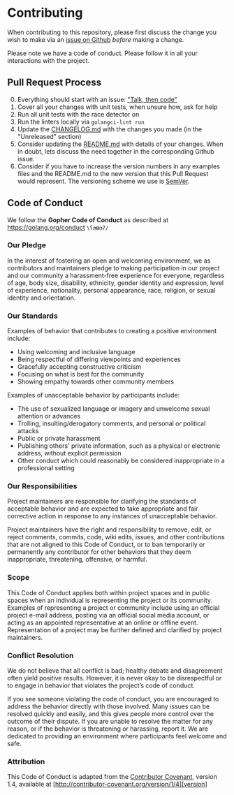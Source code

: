 # Contributing

When contributing to this repository, please first discuss the change you wish
to make via an [issue on Github][issues] *before* making a change. 

Please note we have a code of conduct. Please follow it in all your interactions
with the project.

## Pull Request Process

0. Everything should start with an issue: ["Talk, then code"][talk-code]
1. Cover all your changes with unit tests, when unsure how, ask for help
2. Run all unit tests with the race detector on
3. Run the linters locally via `golangci-lint run`
4. Update the [CHANGELOG.md](CHANGELOG.md) with the changes you made (in the "Unreleased" section) 
5. Consider updating the [README.md](README.md) with details of your changes.
   When in doubt, lets discuss the need together in the corresponding Github issue.
6. Consider if you have to increase the version numbers in any examples files and
   the README.md to the new version that this Pull Request would represent.
   The versioning scheme we use is [SemVer](http://semver.org/).

## Code of Conduct

We follow the **Gopher Code of Conduct** as described at https://golang.org/conduct `\ʕ◔ϖ◔ʔ/`

### Our Pledge

In the interest of fostering an open and welcoming environment, we as
contributors and maintainers pledge to making participation in our project and
our community a harassment-free experience for everyone, regardless of age, body
size, disability, ethnicity, gender identity and expression, level of experience,
nationality, personal appearance, race, religion, or sexual identity and
orientation.

### Our Standards

Examples of behavior that contributes to creating a positive environment
include:

* Using welcoming and inclusive language
* Being respectful of differing viewpoints and experiences
* Gracefully accepting constructive criticism
* Focusing on what is best for the community
* Showing empathy towards other community members

Examples of unacceptable behavior by participants include:

* The use of sexualized language or imagery and unwelcome sexual attention or
  advances
* Trolling, insulting/derogatory comments, and personal or political attacks
* Public or private harassment
* Publishing others' private information, such as a physical or electronic
  address, without explicit permission
* Other conduct which could reasonably be considered inappropriate in a
  professional setting

### Our Responsibilities

Project maintainers are responsible for clarifying the standards of acceptable
behavior and are expected to take appropriate and fair corrective action in
response to any instances of unacceptable behavior.

Project maintainers have the right and responsibility to remove, edit, or
reject comments, commits, code, wiki edits, issues, and other contributions
that are not aligned to this Code of Conduct, or to ban temporarily or
permanently any contributor for other behaviors that they deem inappropriate,
threatening, offensive, or harmful.

### Scope

This Code of Conduct applies both within project spaces and in public spaces
when an individual is representing the project or its community. Examples of
representing a project or community include using an official project e-mail
address, posting via an official social media account, or acting as an appointed
representative at an online or offline event. Representation of a project may be
further defined and clarified by project maintainers.

### Conflict Resolution
    
We do not believe that all conflict is bad; healthy debate and disagreement
often yield positive results. However, it is never okay to be disrespectful or 
to engage in behavior that violates the project’s code of conduct.
    
If you see someone violating the code of conduct, you are encouraged to address
the behavior directly with those involved. Many issues can be resolved quickly
and easily, and this gives people more control over the outcome of their dispute.
If you are unable to resolve the matter for any reason, or if the behavior is
threatening or harassing, report it. We are dedicated to providing an environment
where participants feel welcome and safe.

### Attribution

This Code of Conduct is adapted from the [Contributor Covenant][homepage], version 1.4,
available at [http://contributor-covenant.org/version/1/4][version]

[issues]: https://github.com/0mili/redis-memory/issues
[talk-code]: https://dave.cheney.net/2019/02/18/talk-then-code
[homepage]: http://contributor-covenant.org
[version]: http://contributor-covenant.org/version/1/4/
